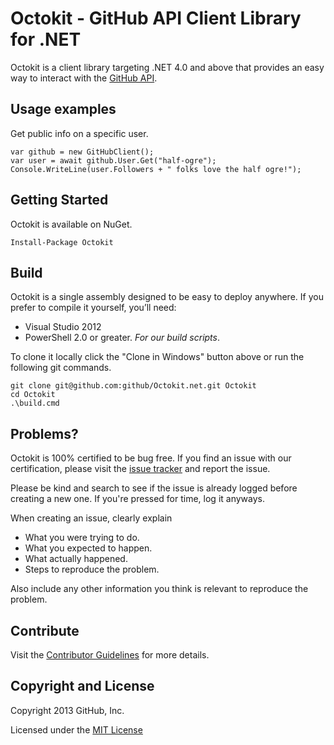 # Octokit - GitHub API Client Library for .NET

Octokit is a client library targeting .NET 4.0 and above that provides an easy 
way to interact with the [GitHub API](http://developer.github.com/v3/).

## Usage examples

Get public info on a specific user.

```
var github = new GitHubClient();
var user = await github.User.Get("half-ogre");
Console.WriteLine(user.Followers + " folks love the half ogre!");
```

## Getting Started

Octokit is available on NuGet.

```
Install-Package Octokit
```

## Build

Octokit is a single assembly designed to be easy to deploy anywhere. If you prefer
to compile it yourself, you’ll need:

* Visual Studio 2012
* PowerShell 2.0 or greater. _For our build scripts_.

To clone it locally click the "Clone in Windows" button above or run the 
following git commands.

```
git clone git@github.com:github/Octokit.net.git Octokit
cd Octokit
.\build.cmd
```

## Problems?

Octokit is 100% certified to be bug free. If you find an issue with our 
certification, please visit the [issue tracker](https://github.com/github/Octokit/issues) 
and report the issue. 

Please be kind and search to see if the issue is already logged before creating
a new one. If you're pressed for time, log it anyways.

When creating an issue, clearly explain

* What you were trying to do.
* What you expected to happen.
* What actually happened.
* Steps to reproduce the problem.

Also include any other information you think is relevant to reproduce the 
problem.

## Contribute

Visit the [Contributor Guidelines](https://github.com/github/Octokit/blob/master/CONTRIBUTING.md) 
for more details.

## Copyright and License

Copyright 2013 GitHub, Inc.

Licensed under the [MIT License](https://github.com/github/Octokit/blob/master/LICENSE.txt)
